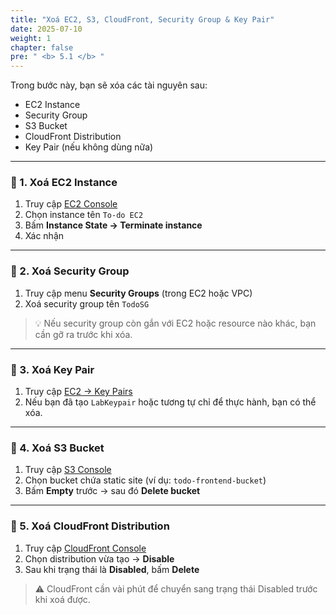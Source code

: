 ```yaml
---
title: "Xoá EC2, S3, CloudFront, Security Group & Key Pair"
date: 2025-07-10
weight: 1
chapter: false
pre: " <b> 5.1 </b> "
---
```


Trong bước này, bạn sẽ xóa các tài nguyên sau:

- EC2 Instance
- Security Group
- S3 Bucket
- CloudFront Distribution
- Key Pair (nếu không dùng nữa)

---

### 🧹 1. Xoá EC2 Instance

1. Truy cập [EC2 Console](https://console.aws.amazon.com/ec2/v2/home)
2. Chọn instance tên `To-do EC2`
3. Bấm **Instance State → Terminate instance**
4. Xác nhận

---

### 🧹 2. Xoá Security Group

1. Truy cập menu **Security Groups** (trong EC2 hoặc VPC)
2. Xoá security group tên `TodoSG`

> 💡 Nếu security group còn gắn với EC2 hoặc resource nào khác, bạn cần gỡ ra trước khi xóa.

---

### 🧹 3. Xoá Key Pair

1. Truy cập [EC2 → Key Pairs](https://console.aws.amazon.com/ec2/v2/home?#KeyPairs)
2. Nếu bạn đã tạo `LabKeypair` hoặc tương tự chỉ để thực hành, bạn có thể xóa.

---

### 🧹 4. Xoá S3 Bucket

1. Truy cập [S3 Console](https://s3.console.aws.amazon.com/s3)
2. Chọn bucket chứa static site (ví dụ: `todo-frontend-bucket`)
3. Bấm **Empty** trước → sau đó **Delete bucket**

---

### 🧹 5. Xoá CloudFront Distribution

1. Truy cập [CloudFront Console](https://console.aws.amazon.com/cloudfront)
2. Chọn distribution vừa tạo → **Disable**
3. Sau khi trạng thái là **Disabled**, bấm **Delete**

> ⚠️ CloudFront cần vài phút để chuyển sang trạng thái Disabled trước khi xoá được.

